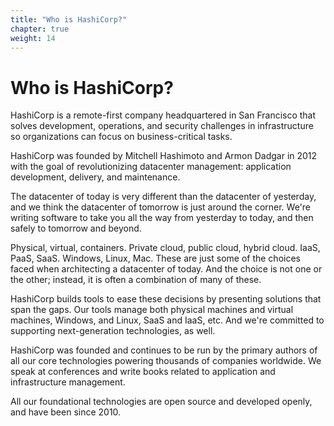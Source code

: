 ```yaml
---
title: "Who is HashiCorp?"
chapter: true
weight: 14
---
```


# Who is HashiCorp?

HashiCorp is a remote-first company headquartered in San Francisco that solves development, operations, and security challenges in infrastructure so organizations can focus on business-critical tasks.

HashiCorp was founded by Mitchell Hashimoto and Armon Dadgar in 2012 with the goal of revolutionizing datacenter management: application development, delivery, and maintenance.

The datacenter of today is very different than the datacenter of yesterday, and we think the datacenter of tomorrow is just around the corner. We're writing software to take you all the way from yesterday to today, and then safely to tomorrow and beyond.

Physical, virtual, containers. Private cloud, public cloud, hybrid cloud. IaaS, PaaS, SaaS. Windows, Linux, Mac. These are just some of the choices faced when architecting a datacenter of today. And the choice is not one or the other; instead, it is often a combination of many of these.

HashiCorp builds tools to ease these decisions by presenting solutions that span the gaps. Our tools manage both physical machines and virtual machines, Windows, and Linux, SaaS and IaaS, etc. And we're committed to supporting next-generation technologies, as well.

HashiCorp was founded and continues to be run by the primary authors of all our core technologies powering thousands of companies worldwide. We speak at conferences and write books related to application and infrastructure management.

All our foundational technologies are open source and developed openly, and have been since 2010.